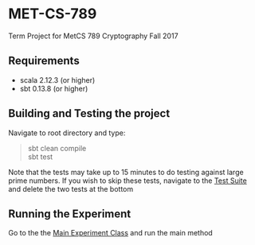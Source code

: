 # MET-CS-789

Term Project for MetCS 789 Cryptography Fall 2017

## Requirements 
- scala 2.12.3 (or higher) 
- sbt 0.13.8 (or higher)

## Building and Testing the project 
Navigate to root directory and type: 
> sbt clean compile \
> sbt test

Note that the tests may take up to 15 minutes to do testing against large prime numbers. 
If you wish to skip these tests, navigate to the [Test Suite](https://github.com/krlu/MET-CS-789/blob/master/src/test/scala/Tests.scala) and delete the two tests at the bottom

## Running the Experiment 
Go to the the [Main Experiment Class](https://github.com/krlu/MET-CS-789/blob/master/src/main/scala/org/bu/metcs789/FinalProjectExperiment.scala) and run the main method

